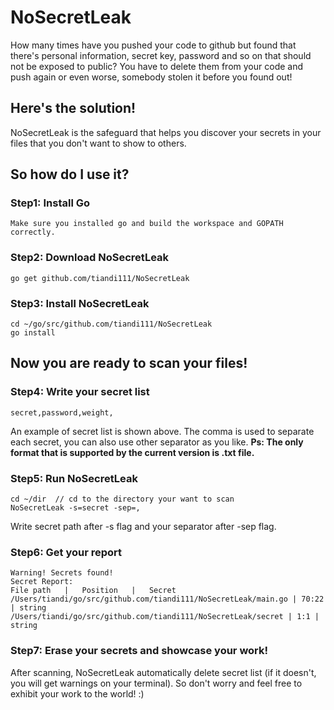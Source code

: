 # NoSecretLeak
How many times have you pushed your code to github but found that there's personal information, secret key, password and so on
that should not be exposed to public? You have to delete them from your code and push again or even worse, somebody stolen it before
you found out!

## Here's the solution!
NoSecretLeak is the safeguard that helps you discover your secrets in your files that you don't want to show to others.

## So how do I use it?
### Step1: Install Go 
    Make sure you installed go and build the workspace and GOPATH correctly.
### Step2: Download NoSecretLeak
    go get github.com/tiandi111/NoSecretLeak
### Step3: Install NoSecretLeak
    cd ~/go/src/github.com/tiandi111/NoSecretLeak
    go install
## Now you are ready to scan your files!
### Step4: Write your secret list
    secret,password,weight,
An example of secret list is shown above. The comma is used to separate each secret, you can also use other separator as you like.
**Ps: The only format that is supported by the current version is .txt file.**
### Step5: Run NoSecretLeak
    cd ~/dir  // cd to the directory your want to scan
    NoSecretLeak -s=secret -sep=,
Write secret path after -s flag and your separator after -sep flag.
### Step6: Get your report 
    Warning! Secrets found!
    Secret Report:
    File path   |   Position   |   Secret
    /Users/tiandi/go/src/github.com/tiandi111/NoSecretLeak/main.go | 70:22 | string
    /Users/tiandi/go/src/github.com/tiandi111/NoSecretLeak/secret | 1:1 | string
### Step7: Erase your secrets and showcase your work!
After scanning, NoSecretLeak automatically delete secret list (if it doesn't, you will get warnings on your terminal). So don't worry and feel free to exhibit your work to the world!
    :)
